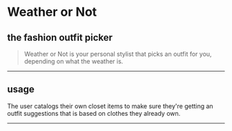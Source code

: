 # Weather or Not

## the fashion outfit picker 

> Weather or Not is your personal stylist that picks an outfit for you, depending on what the weather is. 

----
## usage
The user catalogs their own closet items to make sure they're getting an outfit suggestions that is based on clothes they already own. 
 
----
